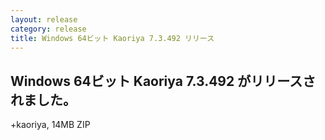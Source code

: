 ```yaml
---
layout: release
category: release
title: Windows 64ビット Kaoriya 7.3.492 リリース
---
```


Windows 64ビット Kaoriya 7.3.492 がリリースされました。
-------------------------------------------------------

+kaoriya, 14MB ZIP
